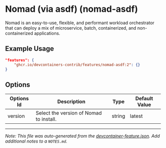 

# Nomad (via asdf) (nomad-asdf)

Nomad is an easy-to-use, flexible, and performant workload orchestrator that can deploy a mix of microservice, batch, containerized, and non-containerized applications.

## Example Usage

```json
"features": {
    "ghcr.io/devcontainers-contrib/features/nomad-asdf:2": {}
}
```

## Options

| Options Id | Description | Type | Default Value |
|-----|-----|-----|-----|
| version | Select the version of Nomad to install. | string | latest |



---

_Note: This file was auto-generated from the [devcontainer-feature.json](https://github.com/devcontainers-contrib/features/blob/main/src/nomad-asdf/devcontainer-feature.json).  Add additional notes to a `NOTES.md`._
